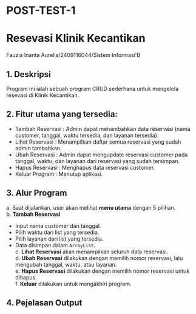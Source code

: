 # POST-TEST-1 
# Resevasi Klinik Kecantikan
Fauzia Inanta Aurelia/2409116044/Sistem Informasi'B

## 1. Deskripsi
Program ini ialah sebuah  program CRUD sederhana untuk mengelola resevasi di Klinik Kecantikan.

## 2. Fitur utama yang tersedia:
- Tambah Reservasi : Admin dapat menambahkan data reservasi (nama customer, tanggal, waktu tersedia, dan layanan tersedia).
- Lihat Reservasi  : Menampilkan daftar semua reservasi yang sudah admin tambahkan.
- Ubah Reservasi   : Admin dapat mengupdate reservasi customer pada tanggal, waktu, dan layanan dari reservasi yang sudah tersimpan.
- Hapus Reservasi  : Menghapus data reservasi customer.
- Keluar Program   : Menutup aplikasi.

## 3. Alur Program
a. Saat dijalankan, user akan melihat **menu utama** dengan 5 pilihan.  
b. **Tambah Reservasi**  
   - Input nama customer dan tanggal.  
   - Pilih waktu dari list yang tersedia.  
   - Pilih layanan dari list yang tersedia.  
   - Data disimpan dalam `ArrayList`.  
c. **Lihat Reservasi** akan menampilkan seluruh data reservasi.  
d. **Ubah Reservasi** dilakukan dengan memilih nomor reservasi, lalu mengubah tanggal, waktu, atau layanan.  
e. **Hapus Reservasi** dilakukan dengan memilih nomor reservasi untuk dihapus.  
f. **Keluar** dilakukan untuk mengakhiri program.

## 4. Pejelasan Output




 


